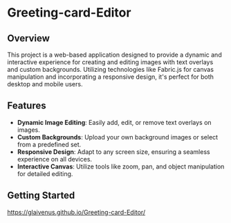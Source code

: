 # Greeting-card-Editor

## Overview
This project is a web-based application designed to provide a dynamic and interactive experience for creating and editing images with text overlays and custom backgrounds. Utilizing technologies like Fabric.js for canvas manipulation and incorporating a responsive design, it's perfect for both desktop and mobile users.

## Features
- **Dynamic Image Editing**: Easily add, edit, or remove text overlays on images.
- **Custom Backgrounds**: Upload your own background images or select from a predefined set.
- **Responsive Design**: Adapt to any screen size, ensuring a seamless experience on all devices.
- **Interactive Canvas**: Utilize tools like zoom, pan, and object manipulation for detailed editing.

## Getting Started
 https://glaivenus.github.io/Greeting-card-Editor/
